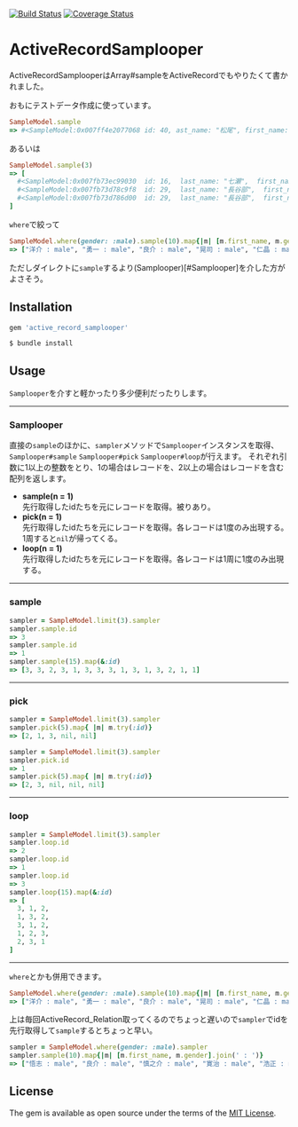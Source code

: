 [![Build Status](https://travis-ci.org/mmmpa/active_record_samplooper.svg)](https://travis-ci.org/mmmpa/active_record_samplooper)
[![Coverage Status](https://coveralls.io/repos/mmmpa/yorisoi/badge.svg?branch=master)](https://coveralls.io/r/mmmpa/active_record_samplooper?branch=master)

# ActiveRecordSamplooper

ActiveRecordSamplooperはArray#sampleをActiveRecordでもやりたくて書かれました。

おもにテストデータ作成に使っています。

```ruby
SampleModel.sample
=> #<SampleModel:0x007ff4e2077068 id: 40, ast_name: "松尾", first_name: "寛治", last_name_reading: "まつお", first_name_reading: "かんじ", email: "matsuo_kanji@example.com", gender: "male", age: 74, birth: Wed, 26 Jun 1940, tel: "090-">
```
あるいは
```ruby
SampleModel.sample(3)
=> [
  #<SampleModel:0x007fb73ec99030  id: 16,  last_name: "七瀬",  first_name: "希",  last_name_reading: "ななせ",  first_name_reading: "のぞみ",  email: "nanase_nozomi@example.com",  gender: "female",  age: 64,  birth: Tue, 23 Jan 1951,  tel: "080-9991-7001">,
  #<SampleModel:0x007fb73d78c9f8  id: 29,  last_name: "長谷部",  first_name: "樹里",  last_name_reading: "はせべ",  first_name_reading: "じゅり",  email: "hasebe_juri@example.com",  gender: "female",  age: 43,  birth: Sat, 09 Oct 1971,  tel: "090-4943-9297">,
  #<SampleModel:0x007fb73d786d00  id: 29,  last_name: "長谷部",  first_name: "樹里",  last_name_reading: "はせべ",  first_name_reading: "じゅり",  email: "hasebe_juri@example.com",  gender: "female",  age: 43,  birth: Sat, 09 Oct 1971,  tel: "090-4943-9297">
]
```
`where`で絞って
```ruby
SampleModel.where(gender: :male).sample(10).map{|m| [m.first_name, m.gender].join(' : ')}
=> ["洋介 : male", "勇一 : male", "良介 : male", "晃司 : male", "仁晶 : male", "良介 : male", "一樹 : male", "明 : male", "禄郎 : male", "晃司 : male"]
```
ただしダイレクトに`sample`するより(Samplooper)[#Samplooper]を介した方がよさそう。

## Installation
```ruby
gem 'active_record_samplooper'
```
    $ bundle install

## Usage

`Samplooper`を介すと軽かったり多少便利だったりします。

***

### Samplooper

直接の`sample`のほかに、`sampler`メソッドで`Samplooper`インスタンスを取得、`Samplooper#sample` `Samplooper#pick` `Samplooper#loop`が行えます。
それぞれ引数に1以上の整数をとり、1の場合はレコードを、2以上の場合はレコードを含む配列を返します。
* **sample(n = 1)**  
先行取得したidたちを元にレコードを取得。被りあり。
* **pick(n = 1)**  
先行取得したidたちを元にレコードを取得。各レコードは1度のみ出現する。1周すると`nil`が帰ってくる。
* **loop(n = 1)**  
先行取得したidたちを元にレコードを取得。各レコードは1周に1度のみ出現する。

***

### sample

```ruby
sampler = SampleModel.limit(3).sampler
sampler.sample.id
=> 3
sampler.sample.id
=> 1
sampler.sample(15).map(&:id)
=> [3, 3, 2, 3, 1, 3, 3, 3, 1, 3, 1, 3, 2, 1, 1]
```

***

### pick

```ruby
sampler = SampleModel.limit(3).sampler
sampler.pick(5).map{ |m| m.try(:id)}
=> [2, 1, 3, nil, nil]

sampler = SampleModel.limit(3).sampler
sampler.pick.id
=> 1
sampler.pick(5).map{ |m| m.try(:id)}
=> [2, 3, nil, nil, nil]
```

***

### loop

```ruby
sampler = SampleModel.limit(3).sampler
sampler.loop.id
=> 2
sampler.loop.id
=> 1
sampler.loop.id
=> 3
sampler.loop(15).map(&:id)
=> [
  3, 1, 2,
  1, 3, 2,
  3, 1, 2,
  1, 2, 3,
  2, 3, 1
]
```

***

`where`とかも併用できます。
```ruby
SampleModel.where(gender: :male).sample(10).map{|m| [m.first_name, m.gender].join(' : ')}
=> ["洋介 : male", "勇一 : male", "良介 : male", "晃司 : male", "仁晶 : male", "良介 : male", "一樹 : male", "明 : male", "禄郎 : male", "晃司 : male"]
```
上は毎回ActiveRecord_Relation取ってくるのでちょっと遅いので`sampler`でidを先行取得して`sample`するとちょっと早い。
```ruby
sampler = SampleModel.where(gender: :male).sampler
sampler.sample(10).map{|m| [m.first_name, m.gender].join(' : ')}
=> ["悟志 : male", "良介 : male", "慎之介 : male", "寛治 : male", "浩正 : male", "隆之介 : male", "禄郎 : male", "浩正 : male", "一樹 : male", "良介 : male"]
```

## License

The gem is available as open source under the terms of the [MIT License](http://opensource.org/licenses/MIT).
